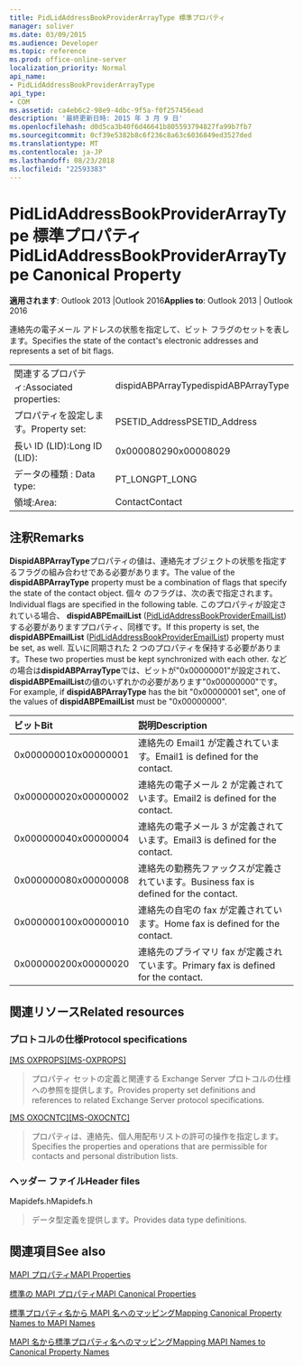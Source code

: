 ```yaml
---
title: PidLidAddressBookProviderArrayType 標準プロパティ
manager: soliver
ms.date: 03/09/2015
ms.audience: Developer
ms.topic: reference
ms.prod: office-online-server
localization_priority: Normal
api_name:
- PidLidAddressBookProviderArrayType
api_type:
- COM
ms.assetid: ca4eb6c2-98e9-4dbc-9f5a-f0f257456ead
description: '最終更新日時: 2015 年 3 月 9 日'
ms.openlocfilehash: d0d5ca3b40f6d46641b805593794827fa99b7fb7
ms.sourcegitcommit: 0cf39e5382b8c6f236c8a63c6036849ed3527ded
ms.translationtype: MT
ms.contentlocale: ja-JP
ms.lasthandoff: 08/23/2018
ms.locfileid: "22593383"
---
```

# <a name="pidlidaddressbookproviderarraytype-canonical-property"></a><span data-ttu-id="3bc00-103">PidLidAddressBookProviderArrayType 標準プロパティ</span><span class="sxs-lookup"><span data-stu-id="3bc00-103">PidLidAddressBookProviderArrayType Canonical Property</span></span>

  
  
<span data-ttu-id="3bc00-104">**適用されます**: Outlook 2013 |Outlook 2016</span><span class="sxs-lookup"><span data-stu-id="3bc00-104">**Applies to**: Outlook 2013 | Outlook 2016</span></span> 
  
<span data-ttu-id="3bc00-105">連絡先の電子メール アドレスの状態を指定して、ビット フラグのセットを表します。</span><span class="sxs-lookup"><span data-stu-id="3bc00-105">Specifies the state of the contact's electronic addresses and represents a set of bit flags.</span></span>
  
|||
|:-----|:-----|
|<span data-ttu-id="3bc00-106">関連するプロパティ:</span><span class="sxs-lookup"><span data-stu-id="3bc00-106">Associated properties:</span></span>  <br/> |<span data-ttu-id="3bc00-107">dispidABPArrayType</span><span class="sxs-lookup"><span data-stu-id="3bc00-107">dispidABPArrayType</span></span>  <br/> |
|<span data-ttu-id="3bc00-108">プロパティを設定します。</span><span class="sxs-lookup"><span data-stu-id="3bc00-108">Property set:</span></span>  <br/> |<span data-ttu-id="3bc00-109">PSETID_Address</span><span class="sxs-lookup"><span data-stu-id="3bc00-109">PSETID_Address</span></span>  <br/> |
|<span data-ttu-id="3bc00-110">長い ID (LID):</span><span class="sxs-lookup"><span data-stu-id="3bc00-110">Long ID (LID):</span></span>  <br/> |<span data-ttu-id="3bc00-111">0x00008029</span><span class="sxs-lookup"><span data-stu-id="3bc00-111">0x00008029</span></span>  <br/> |
|<span data-ttu-id="3bc00-112">データの種類 : </span><span class="sxs-lookup"><span data-stu-id="3bc00-112">Data type:</span></span>  <br/> |<span data-ttu-id="3bc00-113">PT_LONG</span><span class="sxs-lookup"><span data-stu-id="3bc00-113">PT_LONG</span></span>  <br/> |
|<span data-ttu-id="3bc00-114">領域:</span><span class="sxs-lookup"><span data-stu-id="3bc00-114">Area:</span></span>  <br/> |<span data-ttu-id="3bc00-115">Contact</span><span class="sxs-lookup"><span data-stu-id="3bc00-115">Contact</span></span>  <br/> |
   
## <a name="remarks"></a><span data-ttu-id="3bc00-116">注釈</span><span class="sxs-lookup"><span data-stu-id="3bc00-116">Remarks</span></span>

<span data-ttu-id="3bc00-117">**DispidABPArrayType**プロパティの値は、連絡先オブジェクトの状態を指定するフラグの組み合わせである必要があります。</span><span class="sxs-lookup"><span data-stu-id="3bc00-117">The value of the **dispidABPArrayType** property must be a combination of flags that specify the state of the contact object.</span></span> <span data-ttu-id="3bc00-118">個々 のフラグは、次の表で指定されます。</span><span class="sxs-lookup"><span data-stu-id="3bc00-118">Individual flags are specified in the following table.</span></span> <span data-ttu-id="3bc00-119">このプロパティが設定されている場合、 **dispidABPEmailList** ([PidLidAddressBookProviderEmailList](pidlidaddressbookprovideremaillist-canonical-property.md)) する必要がありますプロパティ、同様です。</span><span class="sxs-lookup"><span data-stu-id="3bc00-119">If this property is set, the **dispidABPEmailList** ([PidLidAddressBookProviderEmailList](pidlidaddressbookprovideremaillist-canonical-property.md)) property must be set, as well.</span></span> <span data-ttu-id="3bc00-120">互いに同期された 2 つのプロパティを保持する必要があります。</span><span class="sxs-lookup"><span data-stu-id="3bc00-120">These two properties must be kept synchronized with each other.</span></span> <span data-ttu-id="3bc00-121">などの場合は**dispidABPArrayType**では、ビットが"0x00000001"が設定されて、 **dispidABPEmailList**の値のいずれかの必要があります"0x00000000"です。</span><span class="sxs-lookup"><span data-stu-id="3bc00-121">For example, if **dispidABPArrayType** has the bit "0x00000001 set", one of the values of **dispidABPEmailList** must be "0x00000000".</span></span> 
  
|<span data-ttu-id="3bc00-122">**ビット**</span><span class="sxs-lookup"><span data-stu-id="3bc00-122">**Bit**</span></span>|<span data-ttu-id="3bc00-123">**説明**</span><span class="sxs-lookup"><span data-stu-id="3bc00-123">**Description**</span></span>|
|:-----|:-----|
|<span data-ttu-id="3bc00-124">0x00000001</span><span class="sxs-lookup"><span data-stu-id="3bc00-124">0x00000001</span></span>  <br/> |<span data-ttu-id="3bc00-125">連絡先の Email1 が定義されています。</span><span class="sxs-lookup"><span data-stu-id="3bc00-125">Email1 is defined for the contact.</span></span>  <br/> |
|<span data-ttu-id="3bc00-126">0x00000002</span><span class="sxs-lookup"><span data-stu-id="3bc00-126">0x00000002</span></span>  <br/> |<span data-ttu-id="3bc00-127">連絡先の電子メール 2 が定義されています。</span><span class="sxs-lookup"><span data-stu-id="3bc00-127">Email2 is defined for the contact.</span></span>  <br/> |
|<span data-ttu-id="3bc00-128">0x00000004</span><span class="sxs-lookup"><span data-stu-id="3bc00-128">0x00000004</span></span>  <br/> |<span data-ttu-id="3bc00-129">連絡先の電子メール 3 が定義されています。</span><span class="sxs-lookup"><span data-stu-id="3bc00-129">Email3 is defined for the contact.</span></span>  <br/> |
|<span data-ttu-id="3bc00-130">0x00000008</span><span class="sxs-lookup"><span data-stu-id="3bc00-130">0x00000008</span></span>  <br/> |<span data-ttu-id="3bc00-131">連絡先の勤務先ファックスが定義されています。</span><span class="sxs-lookup"><span data-stu-id="3bc00-131">Business fax is defined for the contact.</span></span>  <br/> |
|<span data-ttu-id="3bc00-132">0x00000010</span><span class="sxs-lookup"><span data-stu-id="3bc00-132">0x00000010</span></span>  <br/> |<span data-ttu-id="3bc00-133">連絡先の自宅の fax が定義されています。</span><span class="sxs-lookup"><span data-stu-id="3bc00-133">Home fax is defined for the contact.</span></span>  <br/> |
|<span data-ttu-id="3bc00-134">0x00000020</span><span class="sxs-lookup"><span data-stu-id="3bc00-134">0x00000020</span></span>  <br/> |<span data-ttu-id="3bc00-135">連絡先のプライマリ fax が定義されています。</span><span class="sxs-lookup"><span data-stu-id="3bc00-135">Primary fax is defined for the contact.</span></span>  <br/> |
   
## <a name="related-resources"></a><span data-ttu-id="3bc00-136">関連リソース</span><span class="sxs-lookup"><span data-stu-id="3bc00-136">Related resources</span></span>

### <a name="protocol-specifications"></a><span data-ttu-id="3bc00-137">プロトコルの仕様</span><span class="sxs-lookup"><span data-stu-id="3bc00-137">Protocol specifications</span></span>

<span data-ttu-id="3bc00-138">[[MS OXPROPS]](http://msdn.microsoft.com/library/f6ab1613-aefe-447d-a49c-18217230b148%28Office.15%29.aspx)</span><span class="sxs-lookup"><span data-stu-id="3bc00-138">[[MS-OXPROPS]](http://msdn.microsoft.com/library/f6ab1613-aefe-447d-a49c-18217230b148%28Office.15%29.aspx)</span></span>
  
> <span data-ttu-id="3bc00-139">プロパティ セットの定義と関連する Exchange Server プロトコルの仕様への参照を提供します。</span><span class="sxs-lookup"><span data-stu-id="3bc00-139">Provides property set definitions and references to related Exchange Server protocol specifications.</span></span>
    
<span data-ttu-id="3bc00-140">[[MS OXOCNTC]](http://msdn.microsoft.com/library/9b636532-9150-4836-9635-9c9b756c9ccf%28Office.15%29.aspx)</span><span class="sxs-lookup"><span data-stu-id="3bc00-140">[[MS-OXOCNTC]](http://msdn.microsoft.com/library/9b636532-9150-4836-9635-9c9b756c9ccf%28Office.15%29.aspx)</span></span>
  
> <span data-ttu-id="3bc00-141">プロパティは、連絡先、個人用配布リストの許可の操作を指定します。</span><span class="sxs-lookup"><span data-stu-id="3bc00-141">Specifies the properties and operations that are permissible for contacts and personal distribution lists.</span></span>
    
### <a name="header-files"></a><span data-ttu-id="3bc00-142">ヘッダー ファイル</span><span class="sxs-lookup"><span data-stu-id="3bc00-142">Header files</span></span>

<span data-ttu-id="3bc00-143">Mapidefs.h</span><span class="sxs-lookup"><span data-stu-id="3bc00-143">Mapidefs.h</span></span>
  
> <span data-ttu-id="3bc00-144">データ型定義を提供します。</span><span class="sxs-lookup"><span data-stu-id="3bc00-144">Provides data type definitions.</span></span>
    
## <a name="see-also"></a><span data-ttu-id="3bc00-145">関連項目</span><span class="sxs-lookup"><span data-stu-id="3bc00-145">See also</span></span>



[<span data-ttu-id="3bc00-146">MAPI プロパティ</span><span class="sxs-lookup"><span data-stu-id="3bc00-146">MAPI Properties</span></span>](mapi-properties.md)
  
[<span data-ttu-id="3bc00-147">標準の MAPI プロパティ</span><span class="sxs-lookup"><span data-stu-id="3bc00-147">MAPI Canonical Properties</span></span>](mapi-canonical-properties.md)
  
[<span data-ttu-id="3bc00-148">標準プロパティ名から MAPI 名へのマッピング</span><span class="sxs-lookup"><span data-stu-id="3bc00-148">Mapping Canonical Property Names to MAPI Names</span></span>](mapping-canonical-property-names-to-mapi-names.md)
  
[<span data-ttu-id="3bc00-149">MAPI 名から標準プロパティ名へのマッピング</span><span class="sxs-lookup"><span data-stu-id="3bc00-149">Mapping MAPI Names to Canonical Property Names</span></span>](mapping-mapi-names-to-canonical-property-names.md)

